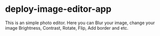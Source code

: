 # deploy-image-editor-app
This is an simple photo editor. Here you can Blur your image, change your image Brightness, Contrast, Rotate, Flip, Add border and etc.
